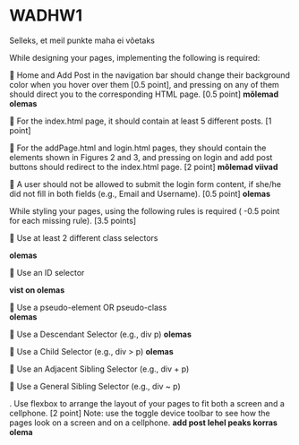 # WADHW1

Selleks, et meil punkte maha ei võetaks

While designing your pages, implementing the following is required:

 Home and Add Post in the navigation bar should change their background color
when you hover over them [0.5 point], and pressing on any of them should direct
you to the corresponding HTML page. [0.5 point]     **mõlemad olemas**

 For the index.html page, it should contain at least 5 different posts. [1 point]

 For the addPage.html and login.html pages, they should contain the elements
shown in Figures 2 and 3, and pressing on login and add post buttons should
redirect to the index.html page. [2 point]     **mõlemad viivad**

 A user should not be allowed to submit the login form content, if she/he did not
fill in both fields (e.g., Email and Username). [0.5 point]      **olemas**


While styling your pages, using the following rules is required ( -0.5 point for each
missing rule). [3.5 points]

 Use at least 2 different class selectors    

**olemas**

 Use an ID selector             

**vist on olemas**

 Use a pseudo-element OR pseudo-class      
**olemas**

 Use a Descendant Selector (e.g., div p)
**olemas**

 Use a Child Selector (e.g., div > p)
**olemas**

 Use an Adjacent Sibling Selector (e.g., div + p)

 Use a General Sibling Selector (e.g., div ~ p) 


. Use flexbox to arrange the layout of your pages to fit both a screen and a cellphone. [2
point] Note: use the toggle device toolbar to see how the pages look on a screen and on
a cellphone. **add post lehel peaks korras olema** 
